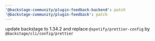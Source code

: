```yaml
---
'@backstage-community/plugin-feedback-backend': patch
'@backstage-community/plugin-feedback': patch
---
```


update backstage to 1.34.2 and replace `@spotify/prettier-config` by `@backstage/cli/config/prettier`
